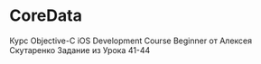 # CoreData

Курс Objective-C iOS Development Course Beginner от Алексея Скутаренко Задание из Урока 41-44
